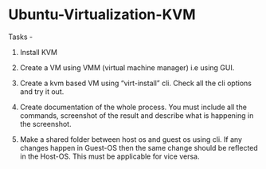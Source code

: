 # Ubuntu-Virtualization-KVM

Tasks -

1. Install KVM

2. Create a VM using VMM (virtual machine manager) i.e using GUI.

3. Create a kvm based VM using “virt-install” cli. Check all the cli options and try it out.

4. Create documentation of the whole process. You must include all the commands, screenshot of the result and describe what is happening in the screenshot.

5. Make a shared folder between host os and guest os using cli. If any changes happen in Guest-OS then the same change should be reflected in the Host-OS. This must be applicable for vice versa.
